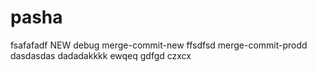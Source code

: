 # pasha
fsafafadf
NEW
debug
merge-commit-new
ffsdfsd
merge-commit-prodd
dasdasdas
dadadakkkk
ewqeq
gdfgd
czxcx
